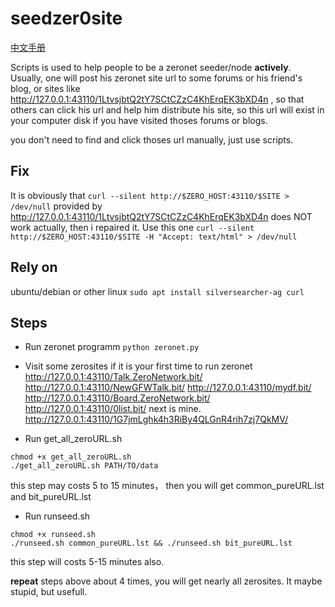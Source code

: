 # seedzer0site
[中文手册](./README_zh.md)

Scripts is used to help people to be a zeronet seeder/node **actively**.
Usually, one will post his zeronet site url to some forums or his friend's blog, or sites like http://127.0.0.1:43110/1LtvsjbtQ2tY7SCtCZzC4KhErqEK3bXD4n , so that others can click his url and help him distribute his site, so this url will exist in your computer disk if you have visited thoses forums or blogs.

you don't need to find and click thoses url manually, just use scripts.

## Fix
It is obviously that `curl --silent http://$ZERO_HOST:43110/$SITE > /dev/null` provided by http://127.0.0.1:43110/1LtvsjbtQ2tY7SCtCZzC4KhErqEK3bXD4n does NOT work actually, then i repaired it. Use this one `curl --silent http://$ZERO_HOST:43110/$SITE -H "Accept: text/html" > /dev/null`

## Rely on
ubuntu/debian or other linux
`sudo apt install silversearcher-ag curl`

## Steps
* Run zeronet programm
`python zeronet.py`

* Visit some zerosites if it is your first time to run zeronet
http://127.0.0.1:43110/Talk.ZeroNetwork.bit/
http://127.0.0.1:43110/NewGFWTalk.bit/
http://127.0.0.1:43110/mydf.bit/
http://127.0.0.1:43110/Board.ZeroNetwork.bit/
http://127.0.0.1:43110/0list.bit/
next is mine.
http://127.0.0.1:43110/1G7jmLghk4h3RiBy4QLGnR4rih7zj7QkMV/

* Run get_all_zeroURL.sh
```
chmod +x get_all_zeroURL.sh
./get_all_zeroURL.sh PATH/TO/data
```
this step may costs 5 to 15 minutes， then you will get common_pureURL.lst and bit_pureURL.lst

* Run runseed.sh
```
chmod +x runseed.sh
./runseed.sh common_pureURL.lst && ./runseed.sh bit_pureURL.lst
```
this step will costs 5-15 minutes also. 

**repeat** steps above about 4 times, you will get nearly all zerosites.
It maybe stupid, but usefull.
